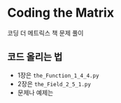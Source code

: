 # Coding the Matrix
코딩 더 메트릭스 책 문제 풀이

## 코드 올리는 법

- 1장은 `the_Function_1_4_4.py`
- 2장은 `the_Field_2_5_1.py`
- 문제나 예제는 
